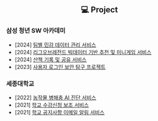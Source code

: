 <h2 align="center">💻 Project</h2>

### 삼성 청년 SW 아카데미

- [2024] [팀별 민감 데이터 관리 서비스](https://github.com/ssafy-10th-s101-team/PASDS-WORLD)
- [2024] [리그오브레전드 빅데이터 기반 추천 및 미니게임 서비스](https://github.com/ssafy-10th-a605-team/garenGG)
- [2024] [산책 기록 및 공유 서비스](https://github.com/ssafy-10th-a808-team/walky-talky)
- [2023] [사용자 로그인 보안 탐구 프로젝트](https://github.com/jinyong3512/ssafy-10th-jy-trip)

### 세종대학교

- [2022] [농작물 병해충 AI 진단 서비스](https://github.com/jinyong3512/sejong-university-easy-farm)
- [2021] [학교 수강신청 보조 서비스](https://github.com/jinyong3512/sejong-university-course-registration-auto)
- [2021] [학교 공지사항 이메일 알림 서비스](https://github.com/Smart-Notice-Bot/Smart.Notice.Bot)

<!--

<h2 align="center">👨‍💻 Portfolio</h2>
<div align="center">
<a href="https://jinyong3512.notion.site">
    <img src="https://img.shields.io/badge/Notion-000000?style=for-the-badge&logo=notion&logoColor=white" alt="Notion" style="width: 250px; height: 60px; border-radius: 12px; box-shadow: 0px 4px 6px rgba(0, 0, 0, 0.1);">
</a>
</div>

<h2 align="center">📝 Blog</h2>
<div align="center">
  <a href="https://jinyong3512.tistory.com">
    <img src="https://img.shields.io/badge/Tistory-FF7100?style=for-the-badge&logo=tistory&logoColor=white" alt="Tistory" style="width: 250px; height: 60px; border-radius: 12px; box-shadow: 0px 4px 6px rgba(0, 0, 0, 0.1);">
  </a>
</div>

<h2 align="center">🏆 Solved.ac</h2>
<div align="center">
  <a href="https://solved.ac/wlsdyd4">
    <img src="http://mazassumnida.wtf/api/v2/generate_badge?boj=wlsdyd4" alt="Solved.ac Badge"/>
  </a>
</div>

-->
